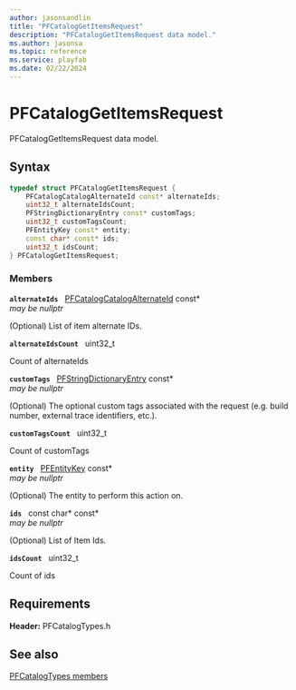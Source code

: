 ```yaml
---
author: jasonsandlin
title: "PFCatalogGetItemsRequest"
description: "PFCatalogGetItemsRequest data model."
ms.author: jasonsa
ms.topic: reference
ms.service: playfab
ms.date: 02/22/2024
---
```


# PFCatalogGetItemsRequest  

PFCatalogGetItemsRequest data model.  

## Syntax  
  
```cpp
typedef struct PFCatalogGetItemsRequest {  
    PFCatalogCatalogAlternateId const* alternateIds;  
    uint32_t alternateIdsCount;  
    PFStringDictionaryEntry const* customTags;  
    uint32_t customTagsCount;  
    PFEntityKey const* entity;  
    const char* const* ids;  
    uint32_t idsCount;  
} PFCatalogGetItemsRequest;  
```
  
### Members  
  
**`alternateIds`** &nbsp; [PFCatalogCatalogAlternateId](pfcatalogcatalogalternateid.md) const*  
*may be nullptr*  
  
(Optional) List of item alternate IDs.
  
**`alternateIdsCount`** &nbsp; uint32_t  
  
Count of alternateIds
  
**`customTags`** &nbsp; [PFStringDictionaryEntry](../../pftypes/structs/pfstringdictionaryentry.md) const*  
*may be nullptr*  
  
(Optional) The optional custom tags associated with the request (e.g. build number, external trace identifiers, etc.).
  
**`customTagsCount`** &nbsp; uint32_t  
  
Count of customTags
  
**`entity`** &nbsp; [PFEntityKey](../../pftypes/structs/pfentitykey-c.md) const*  
*may be nullptr*  
  
(Optional) The entity to perform this action on.
  
**`ids`** &nbsp; const char* const*  
*may be nullptr*  
  
(Optional) List of Item Ids.
  
**`idsCount`** &nbsp; uint32_t  
  
Count of ids
  
  
## Requirements  
  
**Header:** PFCatalogTypes.h
  
## See also  
[PFCatalogTypes members](../pfcatalogtypes_members.md)  

  
  
